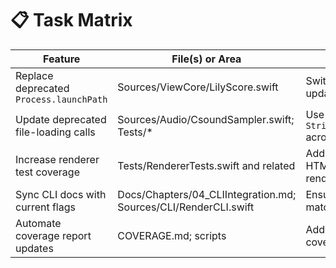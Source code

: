 # 📋 Task Matrix

| Feature | File(s) or Area | Action | Status | Blockers | Tags |
|--------|-----------------|--------|--------|----------|------|
| Replace deprecated `Process.launchPath` | Sources/ViewCore/LilyScore.swift | Switch to `executableURL` and update process launch | ⏳ | None | cli, refactor |
| Update deprecated file-loading calls | Sources/Audio/CsoundSampler.swift; Tests/* | Use `String(contentsOf:encoding:)` across codebase | ⏳ | None | refactor, test |
| Increase renderer test coverage | Tests/RendererTests.swift and related | Add cases for HTML/Markdown and image rendering | ⏳ | Need sample fixtures | renderer, test |
| Sync CLI docs with current flags | Docs/Chapters/04_CLIIntegration.md; Sources/CLI/RenderCLI.swift | Ensure documentation matches implemented options | ⚠️ | Manual verification | docs, cli |
| Automate coverage report updates | COVERAGE.md; scripts | Add script/CI step to refresh coverage metrics | ❌ | Decide tooling | ci, coverage |

